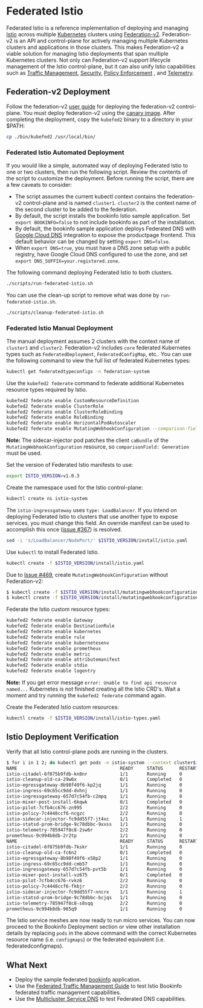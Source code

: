 # Federated Istio

Federated Istio is a reference implementation of deploying and managing [Istio](https://istio.io/) across multiple
[Kubernetes](https://kubernetes.io/) clusters using [Federation-v2](https://github.com/kubernetes-sigs/federation-v2).
Federation-v2 is an API and control-plane for actively managing multiple Kubernetes clusters and applications in those
clusters. This makes Federation-v2 a viable solution for managing Istio deployments that span multiple Kubernetes
clusters. Not only can Federation-v2 support lifecycle management of the Istio control-plane, but it can also unify
Istio capabilities such as [Traffic Management](https://istio.io/docs/tasks/traffic-management/),
[Security](https://istio.io/docs/tasks/security/), [Policy Enforcement](https://istio.io/docs/tasks/policy-enforcement/)
, and [Telemetry](https://istio.io/docs/tasks/telemetry/).

## Federation-v2 Deployment
Follow the federation-v2 [user guide](https://github.com/kubernetes-sigs/federation-v2/blob/master/docs/userguide.md)
for deploying the federation-v2 control-plane. You must deploy federation-v2 using the
[canary image](https://github.com/kubernetes-sigs/federation-v2/blob/master/docs/development.md#test-latest-master-changes-canary).
After completing the deployment, copy the `kubefed2` binary to a directory in your $PATH:
```bash
cp ./bin/kubefed2 /usr/local/bin/
```

### Federated Istio Automated Deployment

If you would like a simple, automated way of deploying Federated Istio to one or two clusters, then run the following
script. Review the contents of the script to customize the deployment. Before running the script, there are a few
caveats to consider:

- The script assumes the current kubectl context contains the federation-v2 control-plane and is named `cluster1`.
`cluster2` is the context name of the second cluster to be added to the federation.
- By default, the script installs the bookinfo Istio sample application. Set `export BOOKINFO=false` to not include
bookinfo as part of the installation.
- By default, the bookinfo sample application deploys Federated DNS with
[Google Cloud DNS](https://cloud.google.com/dns/) integration to expose the productpage frontend. This default behavior
can be changed by setting `export DNS=false`.
- When `export DNS=true`, you must have a DNS zone setup with a public registry, have Google Cloud
DNS configured to use the zone, and set `export DNS_SUFFIX=your.registered.zone`.

The following command deploying Federated Istio to both clusters.

```bash
./scripts/run-federated-istio.sh
```

You can use the clean-up script to remove what was done by `run-federated-istio.sh`.
```bash
./scripts/cleanup-federated-istio.sh
```

### Federated Istio Manual Deployment

The manual deployment assumes 2 clusters with the context name of `cluster1` and `cluster2`. Federation-v2 includes
`core` federated Kubernetes types such as `FederatedDeployment`, `FederatedConfigMap`, etc.. You can use the following
command to view the full list of federated Kubernetes types:
```bash
kubectl get federatedtypeconfigs -n federation-system
```

Use the `kubefed2 federate` command to federate additional Kubernetes resource types required by Istio.
```bash
kubefed2 federate enable CustomResourceDefinition
kubefed2 federate enable ClusterRole
kubefed2 federate enable ClusterRoleBinding
kubefed2 federate enable RoleBinding
kubefed2 federate enable HorizontalPodAutoscaler
kubefed2 federate enable MutatingWebhookConfiguration --comparison-field=Generation
```
__Note:__ The sidecar-injector pod patches the client `caBundle` of the `MutatingWebhookConfiguration` resource,
so `comparisonField: Generation` must be used.

Set the version of Federated Istio manifests to use:
```bash
export ISTIO_VERSION=v1.0.3
```

Create the namespace used for the Istio control-plane:
```bash
kubectl create ns istio-system
```

The `istio-ingressgateway` uses `type: LoadBalancer`. If you intend on deploying Federated Istio to clusters that use
another type to expose services, you must change this field. An override manifest can be used to accomplish this once
([issue #367](https://github.com/kubernetes-sigs/federation-v2/issues/367)) is resolved.
```bash
sed -i 's/LoadBalancer/NodePort/' $ISTIO_VERSION/install/istio.yaml
```

Use `kubectl` to install Federated Istio.
```bash
kubectl create -f $ISTIO_VERSION/install/istio.yaml
```

Due to [Issue #469](https://github.com/kubernetes-sigs/federation-v2/issues/469), create `MutatingWebhookConfiguration`
without Federation-v2:
```bash
$ kubectl create -f $ISTIO_VERSION/install/mutatingwebhookconfiguration.yaml --context cluster1
$ kubectl create -f $ISTIO_VERSION/install/mutatingwebhookconfiguration.yaml --context cluster2
```

Federate the Istio custom resource types:
```bash
kubefed2 federate enable Gateway
kubefed2 federate enable DestinationRule
kubefed2 federate enable kubernetes
kubefed2 federate enable rule
kubefed2 federate enable kubernetesenv
kubefed2 federate enable prometheus
kubefed2 federate enable metric
kubefed2 federate enable attributemanifest
kubefed2 federate enable stdio
kubefed2 federate enable logentry
```
__Note:__ If you get error message `error: Unable to find api resource named...` Kubernetes is not finished creating all
the Istio CRD's. Wait a moment and try running the `kubefed2 federate` command again.

Create the Federated Istio custom resources:
```bash
kubectl create -f $ISTIO_VERSION/install/istio-types.yaml
```

## Istio Deployment Verification
Verify that all Istio control-plane pods are running in the clusters.
```bash
$ for i in 1 2; do kubectl get pods -n istio-system --context cluster$i; done
NAME                                      READY     STATUS      RESTARTS   AGE
istio-citadel-6f875b9fdb-kn8nr            1/1       Running     0          1m
istio-cleanup-old-ca-29w6x                0/1       Completed   0          1m
istio-egressgateway-8b98f49f6-kp2jq       1/1       Running     0          1m
istio-ingress-69c65cc9dd-dvhnj            1/1       Running     0          1m
istio-ingressgateway-657d7c54fb-c2mpq     1/1       Running     0          1m
istio-mixer-post-install-6kqwk            0/1       Completed   0          1m
istio-pilot-7cfb4cc676-zn995              2/2       Running     0          1m
istio-policy-7c4448ccf6-ncgzc             2/2       Running     0          1m
istio-sidecar-injector-fc9dd55f7-jt4xc    1/1       Running     1          1m
istio-statsd-prom-bridge-9c78dbbc-9xxss   1/1       Running     0          1m
istio-telemetry-785947f8c8-2sw6r          2/2       Running     0          1m
prometheus-9c994b8db-2r2tp                1/1       Running     0          1m
NAME                                      READY     STATUS      RESTARTS   AGE
istio-citadel-6f875b9fdb-7kskr            1/1       Running     0          1m
istio-cleanup-old-ca-fc6n2                0/1       Completed   0          1m
istio-egressgateway-8b98f49f6-x58p2       1/1       Running     0          1m
istio-ingress-69c65cc9dd-cmb57            1/1       Running     0          1m
istio-ingressgateway-657d7c54fb-pvt5b     1/1       Running     0          1m
istio-mixer-post-install-vz675            0/1       Completed   0          1m
istio-pilot-7cfb4cc676-rvkz6              2/2       Running     0          1m
istio-policy-7c4448ccf6-fkbjr             2/2       Running     0          1m
istio-sidecar-injector-fc9dd55f7-nncrx    1/1       Running     1          1m
istio-statsd-prom-bridge-9c78dbbc-bcjqs   1/1       Running     0          1m
istio-telemetry-785947f8c8-s8sqq          2/2       Running     0          1m
prometheus-9c994b8db-965q9                1/1       Running     0          1m
```

The Istio service meshes are now ready to run micro services. You can now proceed to the Bookinfo Deployment
section or view other installation details by replacing `pods` in the above command with the correct Kubernetes resource
name (i.e. `configmaps`) or the federated equivalent (i.e. federatedconfigmaps).

## What Next

- Deploy the sample federated [bookinfo](docs/bookinfo.md) application.
- Use the [Federated Traffic Management Guide](docs/federated-traffic-management.md) to test Istio Bookinfo federated
traffic management capabilities.
- Use the [Multicluster Service DNS](docs/multicluster-dns.md) to test Federated DNS capabilities.
